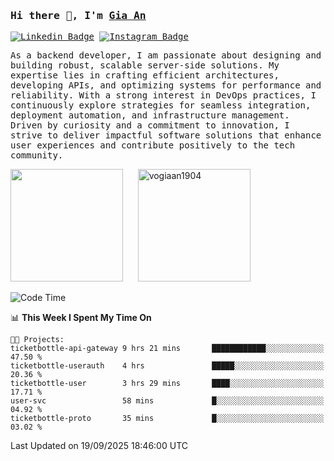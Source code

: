### <samp>Hi there 👋, I'm <a href="https://www.linkedin.com/in/vogiaan1904/" target="_blank">Gia An</a></samp>

<samp> [![Linkedin Badge](https://img.shields.io/badge/-LinkedIn-0e76a8?style=flat-square&logo=Linkedin&logoColor=white)](https://linkedin.com/in/vogiaan1904)
[![Instagram Badge](https://img.shields.io/badge/-Instagram-e4405f?style=flat-square&logo=Instagram&logoColor=white)](https://instagram.com/_.ja.ann_/) </samp> 

<samp>As a backend developer, I am passionate about designing and building robust, scalable server-side solutions. My expertise lies in crafting efficient architectures, developing APIs, and optimizing systems for performance and reliability. With a strong interest in DevOps practices, I continuously explore strategies for seamless integration, deployment automation, and infrastructure management. Driven by curiosity and a commitment to innovation, I strive to deliver impactful software solutions that enhance user experiences and contribute positively to the tech community.</samp>



<div>
  <img height="180em" src="https://github-readme-stats.vercel.app/api/top-langs/?username=vogiaan1904&show_icons=true&hide_border=true&layout=compact&langs_count=10&theme=transparent&include_orgs=true"/>
  &nbsp;&nbsp;&nbsp;&nbsp;
  <img height="180em" src="https://github-readme-stats.vercel.app/api?username=vogiaan1904&show_icons=true&hide_border=true&&count_private=true&include_all_commits=true&theme=transparent&locale=en" alt="vogiaan1904" />
</div>






<!--START_SECTION:waka-->
![Code Time](http://img.shields.io/badge/Code%20Time-1%2C451%20hrs%2029%20mins-blue)

📊 **This Week I Spent My Time On** 

```text
🐱‍💻 Projects: 
ticketbottle-api-gateway 9 hrs 21 mins       ████████████░░░░░░░░░░░░░   47.50 % 
ticketbottle-userauth    4 hrs               █████░░░░░░░░░░░░░░░░░░░░   20.36 % 
ticketbottle-user        3 hrs 29 mins       ████░░░░░░░░░░░░░░░░░░░░░   17.71 % 
user-svc                 58 mins             █░░░░░░░░░░░░░░░░░░░░░░░░   04.92 % 
ticketbottle-proto       35 mins             █░░░░░░░░░░░░░░░░░░░░░░░░   03.02 % 
```


 Last Updated on 19/09/2025 18:46:00 UTC
<!--END_SECTION:waka-->
